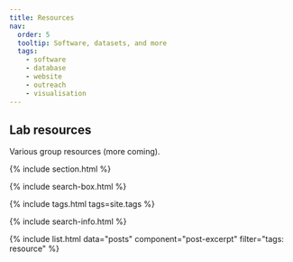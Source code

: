 ```yaml
---
title: Resources
nav:
  order: 5
  tooltip: Software, datasets, and more
  tags: 
    - software
    - database
    - website
    - outreach
    - visualisation
---
```


## Lab resources

Various group resources (more coming).

{% include section.html %}

{% include search-box.html %}

{% include tags.html tags=site.tags %}

{% include search-info.html %}

{% include list.html data="posts" component="post-excerpt" filter="tags: resource" %}
